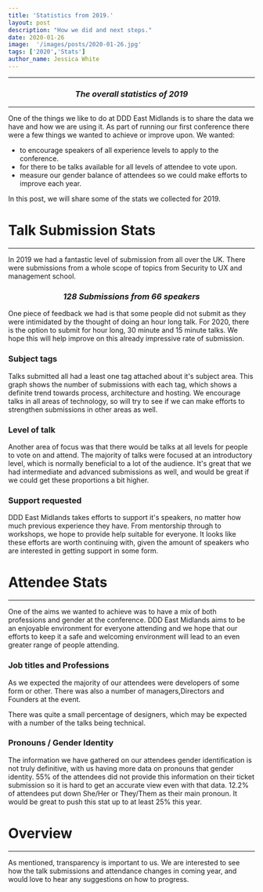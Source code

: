 ```yaml
---
title: 'Statistics from 2019.'
layout: post
description: "How we did and next steps."
date: 2020-01-26
image:  '/images/posts/2020-01-26.jpg'
tags: ['2020','Stats']
author_name: Jessica White
---
```


----
<center>
<h3 class="quote"><i>The overall statistics of 2019</i></h3>
</center>

---

One of the things we like to do at DDD East Midlands is to share the data we have and how we are using it. As part of running our first conference there were a few things we wanted to achieve or improve upon. We wanted:

- to encourage speakers of all experience levels to apply to the conference.
- for there to be talks available for all levels of attendee to vote upon.
- measure our gender balance of attendees so we could make efforts to improve each year.

In this post, we will share some of the stats we collected for 2019.


# Talk Submission Stats
---

In 2019 we had a fantastic level of submission from all over the UK. There were submissions from a whole scope of topics from Security to UX and management school.

<center>
<h3 class="stat"><i>128 Submissions from 66 speakers</i></h3>
</center>

One piece of feedback we had is that some people did not submit as they were intimidated by the thought of doing an hour long talk. For 2020, there is the option to submit for hour long, 30 minute and 15 minute talks. We hope this will help improve on this already impressive rate of submission.

### Subject tags

Talks submitted all had a least one tag attached about it's subject area. This graph shows the number of submissions with each tag, which shows a definite trend towards process, architecture and hosting. We encourage talks in all areas of technology, so will try to see if we can make efforts to strengthen submissions in other areas as well.

### Level of talk

Another area of focus was that there would be talks at all levels for people to vote on and attend. The majority of talks were focused at an introductory level, which is normally beneficial to a lot of the audience. It's great that we had intermediate and advanced submissions as well, and would be great if we could get these proportions a bit higher.

### Support requested

DDD East Midlands takes efforts to support it's speakers, no matter how much previous experience they have. From mentorship through to workshops, we hope to provide help suitable for everyone. It looks like these efforts are worth continuing with, given the amount of speakers who are interested in getting support in some form.

# Attendee Stats
---

One of the aims we wanted to achieve was to have a mix of both professions and gender at the conference. DDD East Midlands aims to be an enjoyable environment for everyone attending and we hope that our efforts to keep it a safe and welcoming environment will lead to an even greater range of people attending.

### Job titles and Professions

As we expected the majority of our attendees were developers of some form or other. There was also a number of managers,Directors and Founders at the event.

There was quite a small percentage of designers, which may be expected with a number of the talks being technical.

### Pronouns / Gender Identity

The information we have gathered on our attendees gender identification is not truly definitive, with us having more data on pronouns that gender identity. 55% of the attendees did not provide this information on their ticket submission so it is hard to get an accurate view even with that data. 12.2% of attendees put down She/Her or They/Them as their main pronoun. It would be great to push this stat up to at least 25% this year. 

# Overview
---

As mentioned, transparency is important to us. We are interested to see how the talk submissions and attendance changes in coming year, and would love to hear any suggestions on how to progress.
